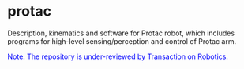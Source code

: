 # protac
Description, kinematics and software for Protac robot, which includes programs for high-level sensing/perception and control of Protac arm.

<span style="color: blue;">Note: The repository is under-reviewed by Transaction on Robotics.</span>

